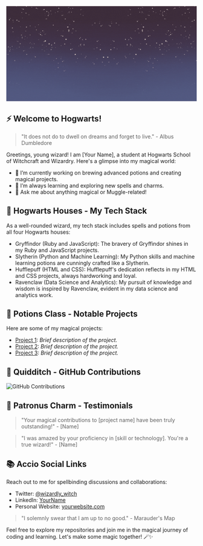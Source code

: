 <!-- Hogwarts Banner -->
![Hogwarts Banner](https://github.com/shephali-shukla/shephali-shukla/blob/main/assets/banner.gif)

<!-- Hogwarts Introduction -->
## ⚡️ Welcome to Hogwarts!

> "It does not do to dwell on dreams and forget to live." - Albus Dumbledore

Greetings, young wizard! I am [Your Name], a student at Hogwarts School of Witchcraft and Wizardry. Here's a glimpse into my magical world:

- 🔭 I’m currently working on brewing advanced potions and creating magical projects.
- 🌱 I’m always learning and exploring new spells and charms.
- 💬 Ask me about anything magical or Muggle-related!

<!-- Hogwarts Houses Tech Stack -->
## 🏰 Hogwarts Houses - My Tech Stack

As a well-rounded wizard, my tech stack includes spells and potions from all four Hogwarts houses:

- Gryffindor (Ruby and JavaScript): The bravery of Gryffindor shines in my Ruby and JavaScript projects.
- Slytherin (Python and Machine Learning): My Python skills and machine learning potions are cunningly crafted like a Slytherin.
- Hufflepuff (HTML and CSS): Hufflepuff's dedication reflects in my HTML and CSS projects, always hardworking and loyal.
- Ravenclaw (Data Science and Analytics): My pursuit of knowledge and wisdom is inspired by Ravenclaw, evident in my data science and analytics work.

<!-- Potions Projects -->
## 🧪 Potions Class - Notable Projects

Here are some of my magical projects:

- [Project 1](https://github.com/yourusername/project1): *Brief description of the project.*
- [Project 2](https://github.com/yourusername/project2): *Brief description of the project.*
- [Project 3](https://github.com/yourusername/project3): *Brief description of the project.*

<!-- Quidditch Contributions -->
## 🧹 Quidditch - GitHub Contributions

![GitHub Contributions](https://github-readme-streak-stats.herokuapp.com/?user=yourusername)

<!-- Patronus Spells -->
## 🦌 Patronus Charm - Testimonials

> "Your magical contributions to [project name] have been truly outstanding!" - [Name]

> "I was amazed by your proficiency in [skill or technology]. You're a true wizard!" - [Name]

<!-- Accio Social Links -->
## 📚 Accio Social Links

Reach out to me for spellbinding discussions and collaborations:

- Twitter: [@wizardly_witch](https://twitter.com/wizardly_witch)
- LinkedIn: [YourName](https://www.linkedin.com/in/yourname)
- Personal Website: [yourwebsite.com](https://yourwebsite.com)

<!-- Mischief Managed -->
> "I solemnly swear that I am up to no good." - Marauder's Map

Feel free to explore my repositories and join me in the magical journey of coding and learning. Let's make some magic together! 🪄✨
